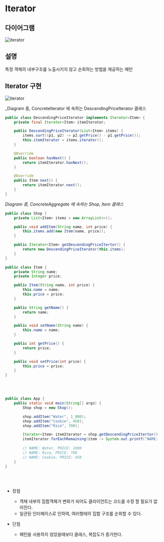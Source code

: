 # Iterator

## 다이어그램

![iterator](@src/iterator_diagram.png)

## 설명

특정 객체의 내부구조를 노출시키지 않고 순회하는 방법을 제공하는 패턴

## Iterator 구현

![iterator](@src/iterator_diagram_2.png)

_Diagram 중, ConcreteIterator 에 속하는 DescendingPriceIterator 클래스
```java
public class DescendingPriceIterator implements Iterator<Item> {
    private final Iterator<Item> itemIterator;

    public DescendingPriceIterator(List<Item> items) {
        items.sort((p1, p2) -> p2.getPrice() - p1.getPrice());
        this.itemIterator = items.iterator();
    }

    @Override
    public boolean hasNext() {
        return itemIterator.hasNext();
    }

    @Override
    public Item next() {
        return itemIterator.next();
    }
}
```

_Diagram 중, ConcreteAggregate 에 속하는 Shop, Item 클래스_
```java
public class Shop {
    private List<Item> items = new ArrayList<>();

    public void addItem(String name, int price) {
        this.items.add(new Item(name, price));
    }

    public Iterator<Item> getDescendingPriceItertor() {
        return new DescendingPriceIterator(this.items);
    }
}

public class Item {
    private String name;
    private Integer price;

    public Item(String name, int price) {
        this.name = name;
        this.price = price;
    }

    public String getName() {
        return name;
    }

    public void setName(String name) {
        this.name = name;
    }

    public int getPrice() {
        return price;
    }

    public void setPrice(int price) {
        this.price = price;
    }
}
```

<br><br>

```java
public class App {
    public static void main(String[] args) {
        Shop shop = new Shop();

        shop.addItem("Water", 1_000);
        shop.addItem("Cookie", 450);
        shop.addItem("Rice", 700);

        Iterator<Item> itemIterator = shop.getDescendingPriceItertor();
        itemIterator.forEachRemaining(item -> System.out.printf("NAME: %s, PRICE: %s \r\n", item.getName(), item.getPrice()));
        
        // NAME: Water, PRICE: 1000 
        // NAME: Rice, PRICE: 700 
        // NAME: Cookie, PRICE: 450 
    }
}
```

<br><br>

* 장점
    * 객체 내부의 집합객체가 변화가 되어도 클라이언트는 코드를 수정 할 필요가 없어진다.
    * 일관된 인터페이스로 인하여, 여러형태의 집합 구조를 순회할 수 있다.

* 단점
    * 패턴을 사용하지 않았을때보다 클래스, 복잡도가 증가한다.